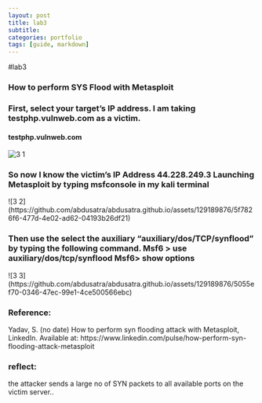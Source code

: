 ```yaml
---
layout: post
title: lab3
subtitle: 
categories: portfolio
tags: [guide, markdown]
---
```


#lab3
<h3>How to perform SYS Flood with Metasploit<h3>
 <p> First, select your target’s IP address. I am
   taking testphp.vulnweb.com as a victim. </p>
  <h4>testphp.vulnweb.com</h4>
  
  

![3 1](https://github.com/abdusatra/abdusatra.github.io/assets/129189876/70755e38-279f-4e9b-851d-b30642311058)
<h3>So now I know the victim’s IP Address 44.228.249.3
  Launching Metasploit by typing msfconsole in my kali terminal</h3>
  ![3 2](https://github.com/abdusatra/abdusatra.github.io/assets/129189876/5f7826f6-477d-4e02-ad62-04193b26df21)
  <h3>Then use the select the auxiliary “auxiliary/dos/TCP/synflood” by
typing the following command.
Msf6 > use auxiliary/dos/tcp/synflood
    Msf6> show options</h3>
  ![3 3](https://github.com/abdusatra/abdusatra.github.io/assets/129189876/5055ef70-0346-47ec-99e1-4ce500566ebc)
  <h3>Reference:</h3>
Yadav, S. (no date) How to perform syn flooding attack with Metasploit, LinkedIn.
Available at:
https://www.linkedin.com/pulse/how-perform-syn-flooding-attack-metasploit
  <h3>reflect:</h3>
  the attacker sends a large no of SYN packets to all available ports on the victim server..
  
  

